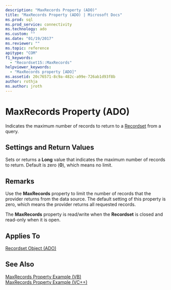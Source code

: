 ```yaml
---
description: "MaxRecords Property (ADO)"
title: "MaxRecords Property (ADO) | Microsoft Docs"
ms.prod: sql
ms.prod_service: connectivity
ms.technology: ado
ms.custom: ""
ms.date: "01/19/2017"
ms.reviewer: ""
ms.topic: reference
apitype: "COM"
f1_keywords: 
  - "Recordset15::MaxRecords"
helpviewer_keywords: 
  - "MaxRecords property [ADO]"
ms.assetid: 20c76571-8c9a-482c-a99e-726ab1d93f8b
author: rothja
ms.author: jroth
---
```

# MaxRecords Property (ADO)
Indicates the maximum number of records to return to a [Recordset](./recordset-object-ado.md) from a query.  
  
## Settings and Return Values  
 Sets or returns a **Long** value that indicates the maximum number of records to return. Default is zero (**0**), which means no limit.  
  
## Remarks  
 Use the **MaxRecords** property to limit the number of records that the provider returns from the data source. The default setting of this property is zero, which means the provider returns all requested records.  
  
 The **MaxRecords** property is read/write when the **Recordset** is closed and read-only when it is open.  
  
## Applies To  
 [Recordset Object (ADO)](./recordset-object-ado.md)  
  
## See Also  
 [MaxRecords Property Example (VB)](./maxrecords-property-example-vb.md)   
 [MaxRecords Property Example (VC++)](./maxrecords-property-example-vc.md)